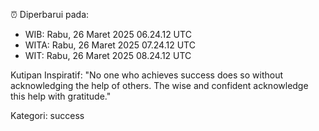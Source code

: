 ⏰ Diperbarui pada:
- WIB: Rabu, 26 Maret 2025 06.24.12 UTC
- WITA: Rabu, 26 Maret 2025 07.24.12 UTC
- WIT: Rabu, 26 Maret 2025 08.24.12 UTC

Kutipan Inspiratif:
"No one who achieves success does so without acknowledging the help of others. The wise and confident acknowledge this help with gratitude."


Kategori: success

